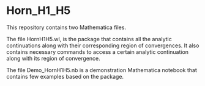 # Horn_H1_H5

This repository contains two Mathematica files. 

The file HornH1H5.wl, is the package that contains all the analytic continuations along with their corresponding region of convergences. It also contains necessary commands to access a certain analytic continuation along with its region of convergence.

The file Demo_HornH1H5.nb is a demonstration Mathematica notebook that contains few examples based on the package.
